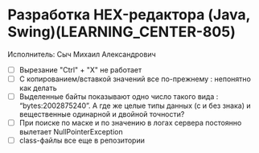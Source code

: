 # Разработка HEX-редактора (Java, Swing)(LEARNING_CENTER-805)

Исполнитель: Сыч Михаил Александрович

- [ ] Вырезание "Ctrl" + "X" не работает
- [ ] С копированием/вставкой значений все по-прежнему : непонятно как делать
- [ ] Выделенные байты показывают одно число такого вида : “bytes:2002875240”. А где же целые типы данных (с и без знака) и вещественные одинарной и двойной точности?
- [ ] При поиске по маске и по значению в логах сервера постоянно вылетает NullPointerException
- [ ] class-файлы все еще в репозитории